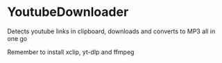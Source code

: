 # YoutubeDownloader
Detects youtube links in clipboard, downloads and converts to MP3 all in one go

Remember to install xclip, yt-dlp and ffmpeg
